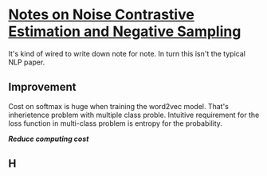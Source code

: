 # [Notes on Noise Contrastive Estimation and Negative Sampling](https://arxiv.org/pdf/1410.8251.pdf_)

It's kind of wired to write down note for note. In turn this isn't the typical NLP paper. 

 ## Improvement
 Cost on softmax is huge when training the word2vec model.  That's inherietence problem with multiple class proble. Intuitive requirement for the loss function in multi-class problem is entropy for the probability. 

***Reduce computing cost***
## H
<!--stackedit_data:
eyJoaXN0b3J5IjpbNjA3NTAzMDUwXX0=
-->